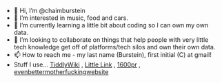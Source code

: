 - 👋 Hi, I’m @chaimburstein
- 👀 I’m interested in music, food and cars.
- 🌱 I’m currently learning a little bit about coding so I can own my own data.
- 💞️ I’m looking to collaborate on things that help people with very little tech knowledge get off of platforms/tech silos and own their own data. 
- 📫 How to reach me - my last name (Burstein), first initial (C) at gmail!
- Stuff I use... [TiddlyWiki](https://tiddlywiki.com) , [Little Link](https://littlelink.io) , [1600pr](https://github.com/andersju/1600pr.sh) , [evenbettermotherfuckingwebsite](https://github.com/setetres/evenbettermotherfuckingwebsite)


<!---
chaimburstein/chaimburstein is a ✨ special ✨ repository because its `README.md` (this file) appears on your GitHub profile.
You can click the Preview link to take a look at your changes.
--->
